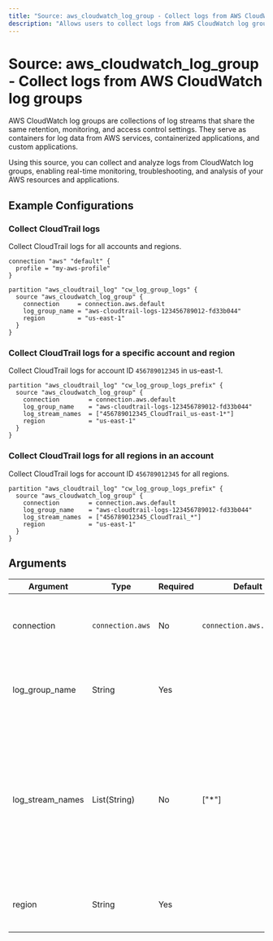 ```yaml
---
title: "Source: aws_cloudwatch_log_group - Collect logs from AWS CloudWatch Log Groups"
description: "Allows users to collect logs from AWS CloudWatch log groups."
---
```


# Source: aws_cloudwatch_log_group - Collect logs from AWS CloudWatch log groups

AWS CloudWatch log groups are collections of log streams that share the same retention, monitoring, and access control settings. They serve as containers for log data from AWS services, containerized applications, and custom applications.

Using this source, you can collect and analyze logs from CloudWatch log groups, enabling real-time monitoring, troubleshooting, and analysis of your AWS resources and applications.

## Example Configurations

### Collect CloudTrail logs

Collect CloudTrail logs for all accounts and regions.

```hcl
connection "aws" "default" {
  profile = "my-aws-profile"
}

partition "aws_cloudtrail_log" "cw_log_group_logs" {
  source "aws_cloudwatch_log_group" {
    connection     = connection.aws.default
    log_group_name = "aws-cloudtrail-logs-123456789012-fd33b044"
    region         = "us-east-1"
  }
}
```

### Collect CloudTrail logs for a specific account and region

Collect CloudTrail logs for account ID `456789012345` in us-east-1.

```hcl
partition "aws_cloudtrail_log" "cw_log_group_logs_prefix" {
  source "aws_cloudwatch_log_group" {
    connection        = connection.aws.default
    log_group_name    = "aws-cloudtrail-logs-123456789012-fd33b044"
    log_stream_names  = ["456789012345_CloudTrail_us-east-1*"]
    region            = "us-east-1"
  }
}
```

### Collect CloudTrail logs for all regions in an account

Collect CloudTrail logs for account ID `456789012345` for all regions.

```hcl
partition "aws_cloudtrail_log" "cw_log_group_logs_prefix" {
  source "aws_cloudwatch_log_group" {
    connection        = connection.aws.default
    log_group_name    = "aws-cloudtrail-logs-123456789012-fd33b044"
    log_stream_names  = ["456789012345_CloudTrail_*"]
    region            = "us-east-1"
  }
}
```

## Arguments

| Argument         | Type             | Required | Default                  | Description                                                                                                                   |
| ---------------- | ---------------- | -------- | ------------------------ | ----------------------------------------------------------------------------------------------------------------------------- |
| connection       | `connection.aws` | No       | `connection.aws.default` | The [AWS connection](https://hub.tailpipe.io/plugins/turbot/aws#connection-credentials) to use to connect to the AWS account. |
| log_group_name   | String           | Yes      |                          | The name of the CloudWatch log group to collect logs from.                                                                    |
| log_stream_names | List(String)     | No       |  ["*"]                   | A list of log stream names to collect logs from. Wildcard characters are supported. If not specified, logs are collected from all log streams. |
| region           | String           | Yes      |                          | The AWS region where the log group is located.                                                                                |
